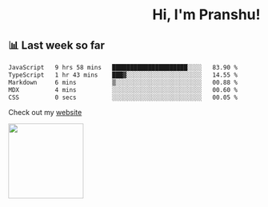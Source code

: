<div align="right" >
   
   <H1>Hi, I'm Pranshu!</H1>

</div>

## 📊 Last week so far
<!--START_SECTION:waka-->

```txt
JavaScript   9 hrs 58 mins   █████████████████████░░░░   83.90 %
TypeScript   1 hr 43 mins    ███▓░░░░░░░░░░░░░░░░░░░░░   14.55 %
Markdown     6 mins          ▒░░░░░░░░░░░░░░░░░░░░░░░░   00.88 %
MDX          4 mins          ░░░░░░░░░░░░░░░░░░░░░░░░░   00.60 %
CSS          0 secs          ░░░░░░░░░░░░░░░░░░░░░░░░░   00.05 %
```

<!--END_SECTION:waka-->

Check out my [website](https://pranshu05.vercel.app)

<img align="left" width="150" src="https://user-images.githubusercontent.com/70943732/209951571-93b7afe5-f523-4683-b725-5d94b287e94e.png">

